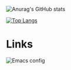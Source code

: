 ![Anurag's GitHub stats](https://github-readme-stats.vercel.app/api?username=erikbackman&show_icons=true&theme=buefy)

[![Top Langs](https://github-readme-stats.vercel.app/api/top-langs/?username=erikbackman&hide=javascript,html,css&theme=buefy)](https://github.com/anuraghazra/github-readme-stats)

# Links

![Emacs config](https://github.com/erikbackman/nixos-config/blob/master/modules/programs/emacs/config/ebn-init.el)

<!--
**erikbackman/erikbackman** is a ✨ _special_ ✨ repository because its `README.md` (this file) appears on your GitHub profile.

Here are some ideas to get you started:
- 🔭 I’m currently working on ...
- 🌱 I’m currently learning ...
- 👯 I’m looking to collaborate on ...
- 🤔 I’m looking for help with ...
- 💬 Ask me about ...
- 📫 How to reach me: ...
- 😄 Pronouns: ...
- ⚡ Fun fact: ...
-->
